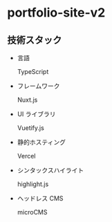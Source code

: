 # portfolio-site-v2

## 技術スタック

- 言語

  TypeScript

- フレームワーク

  Nuxt.js

- UI ライブラリ

  Vuetify.js

- 静的ホスティング

  Vercel

- シンタックスハイライト

  highlight.js

- ヘッドレス CMS

  microCMS
